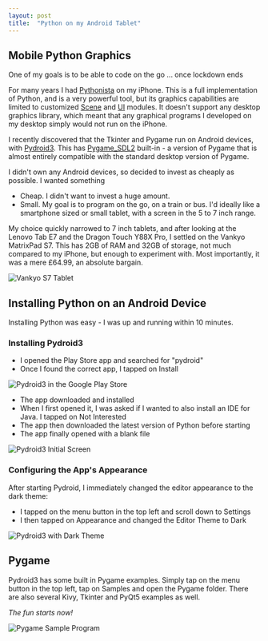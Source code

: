 ```yaml
---
layout: post
title:  "Python on my Android Tablet"
---
```


## Mobile Python Graphics ##

One of my goals is to be able to code on the go ... once lockdown ends

For many years I had [Pythonista](http://omz-software.com/pythonista/) on my iPhone. This is a full implementation of Python, and is a very powerful tool, but its graphics capabilities are limited to customized [Scene](http://omz-software.com/pythonista/docs/ios/scene.html) and [UI](http://omz-software.com/pythonista/docs/ios/ui.html) modules. It doesn't support any desktop graphics library, which meant that any graphical programs I developed on my desktop simply would not run on the iPhone.

I recently discovered that the Tkinter and Pygame run on Android devices, with [Pydroid3](https://play.google.com/store/apps/details?id=ru.iiec.pydroid3&hl=en_GB). This has [Pygame_SDL2](https://pygame-sdl2.readthedocs.io/en/latest/) built-in - a version of Pygame that is almost entirely compatible with the standard desktop version of Pygame.

I didn't own any Android devices, so decided to invest as cheaply as possible.  I wanted something

- Cheap. I didn't want to invest a huge amount.
- Small. My goal is to program on the go, on a train or bus. I'd ideally like a smartphone sized or small tablet, with a screen in the 5 to 7 inch range.

My choice quickly narrowed to 7 inch tablets, and after looking at the Lenovo Tab E7 and the Dragon Touch Y88X Pro, I settled on the Vankyo MatrixPad S7. This has 2GB of RAM and 32GB of storage, not much compared to my iPhone, but enough to experiment with. Most importantly, it was a mere £64.99, an absolute bargain.

![Vankyo S7 Tablet](../../../assets/Vankyo_S7_Tablet.jpg)

## Installing Python on an Android Device ##

Installing Python was easy - I was up and running within 10 minutes.

### Installing Pydroid3

- I opened the Play Store app and searched for "pydroid"
- Once I found the correct app, I tapped on Install

![Pydroid3 in the Google Play Store](../../../assets/Pydroid3_Install_Step_1.png)

- The app downloaded and installed
- When I first opened it, I was asked if I wanted to also install an IDE for Java. I tapped on Not Interested
- The app then downloaded the latest version of Python before starting
- The app finally opened with a blank file

![Pydroid3 Initial Screen](../../../assets/Pydroid3_Install_Step_2.png)

### Configuring the App's Appearance

After starting Pydroid, I immediately changed the editor appearance to the dark theme:

- I tapped on the menu button in the top left and scroll down to Settings
- I then tapped on Appearance and changed the Editor Theme to Dark

![Pydroid3 with Dark Theme](../../../assets/Pydroid3_Install_Step_3.png)


## Pygame ##

Pydroid3 has some built in Pygame examples. Simply tap on the menu button in the top left, tap on Samples and open the Pygame folder. There are also several Kivy, Tkinter and PyQt5 examples as well.

*The fun starts now!*


![Pygame Sample Program](../../../assets/Pydroid3_Install_Step_4.png)
